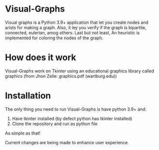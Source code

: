 # Visual-Graphs
Visual graphs is a Python 3.9+ application that let you create nodes and arists for making a graph. Also, it ley you verify if the graph is bipartite, connected, eulerian, amog others. Last but not least, An heuristic is implemented for coloring the nodes of the graph.

# How does it work
Visual-Graphs work on Tkinter using an educational graphics library called graphics (from Jhon Zelle: graphics.pdf (wartburg.edu))

# Installation
The only thing you need to run Visual-Graphs is have python 3.9+ and:
1. Have tkinter installed (by defect python has tkinter installed)
2. Clone the repository and run as python file

As simple as that!

Current changes are being made to enhance user experience.
